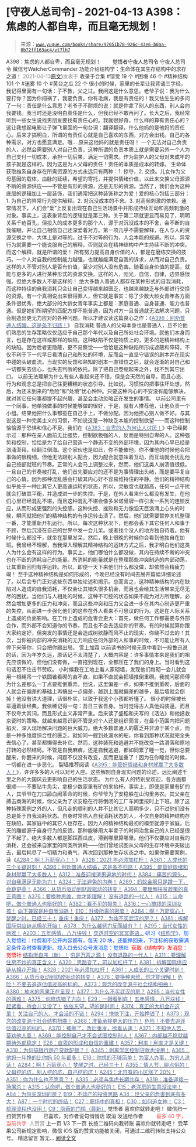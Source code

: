 # [守夜人总司令] - 2021-04-13 A398：焦虑的人都自卑，而且毫无规划！

> 来源：[`www.yuque.com/books/share/97051b78-926c-43e6-b0aa-0b72ff163ac4/vt7lh7`](https://www.yuque.com/books/share/97051b78-926c-43e6-b0aa-0b72ff163ac4/vt7lh7)

<ne-p id="520f42f3293818f927861ebbd5b15da4_p_0" data-lake-id="520f42f3293818f927861ebbd5b15da4_p_0"><ne-text id="u1bc9e601" style="color: rgb(51, 51, 51);">A398：焦虑的人都自卑，而且毫无规划！</ne-text></ne-p> <ne-p id="6e7a63b6dbfb44c4493f4709976c5f38" data-lake-id="6e7a63b6dbfb44c4493f4709976c5f38"><ne-text id="u26467eff" ne-fontsize="12" style="color: rgb(255, 255, 255);">原创</ne-text><ne-text id="ub282e661" ne-fontsize="14">觉悟者</ne-text><ne-text id="u26a09147" ne-fontsize="14">守夜人总司令</ne-text></ne-p> <ne-p id="218f3f707dd828cd01a43e9f22c058c4" data-lake-id="218f3f707dd828cd01a43e9f22c058c4"><ne-text id="u5d138c65" ne-fontsize="14" ne-bold="true" style="color: rgb(51, 51, 51);">守夜人总司令</ne-text></ne-p> <ne-p id="fce182058d9fce3759e4c8990c2d1c4a" data-lake-id="fce182058d9fce3759e4c8990c2d1c4a"><ne-text id="u9713ba46" ne-fontsize="14" style="color: rgb(51, 51, 51);">微信号</ne-text><ne-text id="uac3ac36f" ne-fontsize="14" style="color: rgb(51, 51, 51);">WatcherCommander</ne-text></ne-p> <ne-p id="00834ed0b2d05f2da93e5f813a2f072f" data-lake-id="00834ed0b2d05f2da93e5f813a2f072f"><ne-text id="uf6de17a9" ne-fontsize="14" style="color: rgb(51, 51, 51);">功能介绍</ne-text><ne-text id="u8ca9d6e6" ne-fontsize="14" style="color: rgb(51, 51, 51);">结构学：生命体在其生存结构中的求存之道！</ne-text></ne-p> <ne-p id="8affbdf3072c60bf62853d55e1e42b2c" data-lake-id="8affbdf3072c60bf62853d55e1e42b2c"><ne-text id="ue699105c" style="color: rgb(140, 140, 140);">2021-04-13</ne-text>[<ne-text id="uede641da" ne-fontsize="14">原文</ne-text>](https://mp.weixin.qq.com/s?__biz=MzAxNDk1NjI2Mw==&mid=2247486609&idx=1&sn=f07fd078e8f73331e78c7057688ec385&chksm=9b8a2f19acfda60f89f6dcd80c39352035e24308e72323bcdf7fbae475ead8423fa62a5b5cfe#rd))<ne-text id="u30f40dc1" ne-fontsize="14" style="color: rgb(140, 140, 140);">发表于</ne-text></ne-p> <ne-p id="05b0144dc605f61358e2cae6960d228e" data-lake-id="05b0144dc605f61358e2cae6960d228e"><ne-text id="u5a44929f" style="color: rgb(51, 51, 51);">收录于合集</ne-text></ne-p> <ne-p id="d5843ea6d8a31fa1fcce45efa40ce5c6" data-lake-id="d5843ea6d8a31fa1fcce45efa40ce5c6"><ne-text id="ue7fbcc6b" style="color: rgb(51, 51, 51);">#错觉 19 个</ne-text></ne-p> <ne-p id="89c39560400f3f21e82fee25ff8ee5c5" data-lake-id="89c39560400f3f21e82fee25ff8ee5c5"><ne-text id="u4cebdaf1" style="color: rgb(51, 51, 51);">#困境 46 个</ne-text></ne-p> <ne-p id="392d0b91b58f824c189b0887d44ce275" data-lake-id="392d0b91b58f824c189b0887d44ce275"><ne-text id="u019a4d19" style="color: rgb(51, 51, 51);">#精神结构 101 个</ne-text></ne-p> <ne-p id="6919126ec7c2a8edfdd27947b57ef84a" data-lake-id="6919126ec7c2a8edfdd27947b57ef84a"><ne-text id="u30e57cd6" style="color: rgb(51, 51, 51);">#迷雾 10 个</ne-text></ne-p> <ne-p id="62f92ec023f11da2e01dc3aa94b9612d" data-lake-id="62f92ec023f11da2e01dc3aa94b9612d"><ne-text id="u69060f15" style="color: rgb(51, 51, 51);">#黄台之瓜 22 个</ne-text></ne-p> <ne-p id="8bf2b0f9503f43a17f3b5ce792bffb8c" data-lake-id="8bf2b0f9503f43a17f3b5ce792bffb8c"><ne-text id="u3ce06106" style="color: rgb(51, 51, 51);">很小的时候，家里的长辈让我背诵三字经，我记得里面有一句话：子不教，父之过。我问这是什么意思。老爷子说：我为什么要打你？因为你闯祸了，我要负责。你有毛病，我是有责任的！我又怯生生的多问了一句：责任是什么意思？老爷子不耐烦的说：就是你拿了别人的东西，别人会向我要钱。我当时还是没明白责任是什么，但我已经不敢再问了。长大之后，我经常听到一些女生说找男朋友要找有责任心的。我就很好奇，什么样的算有责任心的？这让我想起电影让子弹飞里面的一句台词：翻译翻译，什么他妈的是他妈的责任心。后来才搞明白，所谓的有责任心就是自己喜欢的东西，对方会出钱。自己的各种需求，对方也愿意满足。哦… 原来这他妈的就是责任呀！</ne-text></ne-p> <ne-p id="37236dce0106c2d5310794c3470ad423" data-lake-id="37236dce0106c2d5310794c3470ad423"><ne-text id="ua4c5a4d6" style="color: rgb(51, 51, 51);">一个无法对自己负责的人，必然会需要别人对自己负责。这种所谓的负责本质上就是需要另外一个人为自己支付一切成本，承担一切后果，满足一切需求。作为监护人的父母对未成年的孩子就是这样的。因为这是为人父母的责任！</ne-text><ne-text id="u1bf0ebc8" ne-bold="true" style="color: rgb(51, 51, 51);">责任的本质是成本的转嫁。</ne-text></ne-p> <ne-p id="a80d7113320fcbc1f262fd82061dd91e" data-lake-id="a80d7113320fcbc1f262fd82061dd91e"><ne-text id="ud6935569" style="color: rgb(51, 51, 51);">生命体获取维系自身存在所需资源的方式永远只有两种：1\. 掠夺，2\. 交换。儿女作为父母基因的载体，血脉的延续，希望的寄托，并提供情绪价值，以此来交换父母源源不断的资源供应——不管是有形的资源，还是无形的资源。当然了，我们会为这种底层的逻辑加上一层装饰，我们通常把这种装饰称之为爱！爱的核心包括三部分：1\. 为自己的异常行为提供解释。2\. 对沉没成本的不舍。3\. 对高频刺激的依赖。通常情况下，人们会“爱”上反复出现在自己生活场景中并形成持续互动和高频刺激的对象。事实上，这表象背后的逻辑就是第三种。关于第二项就更显而易见了，明明关系千疮百孔，但投入的成本更多的那个人，源于对沉没成本的不舍，会不断的自我催眠，并让自己相信自己还深爱着对方。第一项几乎不需要解释，在人与人的资源交换之中，大体上是对等的。过于不对等的行为，人会本能的规避。所以，异常行为就需要一个能说服自己的解释，否则就会在精神结构中产生持续不断的冲突。而这个解释，就是所谓的爱！</ne-text></ne-p> <ne-p id="77e35f942ddd28738c26393de8accded" data-lake-id="77e35f942ddd28738c26393de8accded"><ne-text id="ue85959df" style="color: rgb(51, 51, 51);">所有努力提高自身价值的人，都是在磨练交换的技巧。一个人对自我的控制能力越强，也就越能满足自我的诉求，从而对自己负责。这样的人不管对别人是否有价值，至少对别人没有危害。随着自身价值的提高，就能与更多的人进行某种形式的资源交换。这样的人，阳光，自信，自律，边界感很强。但绝大多数人不是这样的！</ne-text></ne-p> <ne-p id="8f5807371e98ed0192ea4abf847f1cc4" data-lake-id="8f5807371e98ed0192ea4abf847f1cc4"><ne-text id="u323e27cf" style="color: rgb(51, 51, 51);">绝大多数人普通人都存在某种形式的自我消耗，而这种持续的自我消耗只会让自己变得越来越匮乏，也越来越缺乏与外部进行交换的资源。有一个真相说出来很得罪人，但它就是事实：除了少数大龄女青年各方面条件很优秀，绝大部分的大龄女青年事实上都是：家庭普通、自身普通、能力也普通。但是她们所期望的匹配方却不能普通，因为对方一旦普通就无法解决问题，只会制造出更无力应对的各种问题。所以才建议读这篇良心之作：《</ne-text>[<ne-text id="u65fdc0c8" style="color: rgb(87, 107, 149);">A396：别劝普通人结婚，这是条不归路！</ne-text>](http://mp.weixin.qq.com/s?__biz=MzIzMDYwOTM0Mg==&mid=2247485522&idx=1&sn=1ca0fbcf611840709338762d9b0740ad&chksm=e8b19083dfc61995e3d3342df95fafc121489a87589d719130dd832142d3680bd4ee07ad2d44&scene=21#wechat_redirect)<ne-text id="ucf45c8a6" style="color: rgb(51, 51, 51);">》</ne-text></ne-p> <ne-p id="ce2885ddd74036cecf5b6e952e1e0b7c" data-lake-id="ce2885ddd74036cecf5b6e952e1e0b7c"><ne-text id="u6affd935" ne-bold="true" style="color: rgb(51, 51, 51);">自我消耗</ne-text></ne-p> <ne-p id="85c987b5ff967e8792a16901f004fb8d" data-lake-id="85c987b5ff967e8792a16901f004fb8d"><ne-text id="ue66b4446" style="color: rgb(51, 51, 51);">普通人的父母本身也是普通人，且不论他们熟悉的生存策略仅仅适应于自己那个年代以及自己所处社会环境。就他们本身而言，也是存在这样或那样的缺陷，这种缺陷不仅是物质上的，更多的是精神结构上的缺陷。因为后者更隐蔽，更不易察觉——恰恰是这种缺陷所形成遮蔽和障碍，不仅不利于下一代早日看清自己和所处的环境，反而会一直坚守错误的剧本并在现实中碰的头破血流。当现实的反馈和熟知的剧本一直错位之后，就会逐渐的对自己和一切都失去信心，也失去判断的依托。除了把自己卷缩起来之外，找不到其它出口。</ne-text></ne-p> <ne-p id="bdc621c978b43deba355f03d5b120598" data-lake-id="bdc621c978b43deba355f03d5b120598"><ne-text id="u730f1b1d" style="color: rgb(51, 51, 51);">以前无法理解为什么有些人看起来还不错，但是会天然的自卑，而且心态、行为和观念总是把自己往更糟糕的状态引导。比如说，习惯性的把事往坏处想，然后，为还未到来的“危险”和“处境”忧心忡忡。只要这种内心的不安没有能够解决，就对其它任何事都提不起兴趣，甚至会主动忽略正在发生的事情。</ne-text></ne-p> <ne-p id="aebb18ab13a5f994ca348691094430af" data-lake-id="aebb18ab13a5f994ca348691094430af"><ne-text id="udd2fc1c2" style="color: rgb(51, 51, 51);">以前公司里有一个同事，他单独做事的时候能够做的很好，于是，就有人推荐他，让他负责一个小组。结果他把什么事都揽在自己手上，不做分配。因为他担心别人做不好。与其说这是一种完美主义的习惯，不如说这是一种缺乏本能的控制欲望——而这种控制恰恰源于恐惧和信心不足。我们在《</ne-text>[<ne-text id="uc100153e" style="color: rgb(87, 107, 149);">A383：自卑的人为何让人讨厌！</ne-text>](http://mp.weixin.qq.com/s?__biz=MzIzMDYwOTM0Mg==&mid=2247485464&idx=1&sn=3ebe8a620ca2e53b61b160cda3214735&chksm=e8b190c9dfc619dfcbc895f13edc437575da2071b570e6be8e772b548167103ec5885375d812&scene=21#wechat_redirect)<ne-text id="ua75988d0" style="color: rgb(51, 51, 51);">》中已经揭示过：那种在亲人面前无比强势，控制欲极强的人，反而是特别自卑的人。这种强势和控制，恰恰是为了给自己营造一个静态不变的外部环境，因为其内心早已经是汹涌澎拜，经翻江倒海。这个家伙也是如此，你不能催他，你不催他的时候他会把事做的很精细，但他无法跟别人配合，因为配合就意味着互动，而互动就会扰乱他自己按部就班的节奏。正常的人会马上调整过来，然而，他们这类人崩溃值很低。一旦自己的节奏被打乱，他们首先要应对的还不是为事情理出头绪，而是要平复自己的心情。因为那种混乱感会打破其内心好不容易维持住的平静。他们的精神结构似乎处于一种比其它人更高速运转的状态，所以，灵敏度也就越高，任何一点干扰就会打破其平衡，并造成进一步的失控。于是，在外人看来什么都没有发生，在他们心里已经混乱不堪，而且这种混乱不堪会像多米诺骨牌一样引发一系列的连锁反应，从而形成更强烈的失控感。这种失控、挫败和无力像滔天巨浪涌上心头的时候，瞬间就把他们的精神结构的有序运转击溃了。然后，他们就需要暂停关机整理一番，才能重新开机运行。所以，每次这种状况下，他都会丢下其它任何人和事于不顾，然后沉浸在自己的世界中发一会儿呆。或者找个没人的地方独自待着。他有时候什么都没干，就坐在那里发呆，然后，晚上很晚的时候你会看到他独自在加班。我曾经不理解，当我深入理解其精神结构的运转方式之后，我才明白他们这类人为什么会有这样的行为。事实上，他们哪怕什么都没做，其内在持续不断的冲突也在不断的消耗自己的能量。所消耗的能量就是在整理那些冲突制造的内部动荡，让其重新回归有序运转。所以，即便一天下来他们什么都没做，却依然会精疲力竭！</ne-text></ne-p> <ne-p id="086d22a6daf198b229c6c3e01162d2e3" data-lake-id="086d22a6daf198b229c6c3e01162d2e3"><ne-text id="u36e6b47f" style="color: rgb(51, 51, 51);">至于这种精神结构是如何形成的，今晚已经没有时间去展开篇幅详细论述了。以后会专门正对这些东西单独论述和揭示。总而言之，这种精神结构的内在缺陷对人造成的自我消耗，不仅会让其错失很多机会，而且也会给其生活带来无尽无尽的困扰。当他们与人相处的时候，这种不可控的状态如果不能为对方所理解，必然会增加更多的压力和冲突，而且这些冲突和压力又会进一步在其内心制造更严重的失控，从而进一步强化他们的这些在外人看来不可思议的行为。这是在人际关系上造成的负面影响。在工作上造成的危害会更大：首先，做任何工作都需要与外部合作，而外部不会知道你的节奏，而且也不会去适应你的节奏。有的时候就算你跟大家约定好，但突发的事情还是会造成树欲静而风不止的现实，你绕不过去的！其次，当你被内部的冲突消耗的无力响应任何外部的人和事的时候，不可能让所有人停下来等你，只会把你踢出局。</ne-text></ne-p> <ne-p id="e508ddd7223efe507c2198ee906d9fd3" data-lake-id="e508ddd7223efe507c2198ee906d9fd3"><ne-text id="ub3b37795" ne-bold="true" style="color: rgb(51, 51, 51);">雪上加霜</ne-text></ne-p> <ne-p id="793a96140bb9e67b6e6f003052a0db23" data-lake-id="793a96140bb9e67b6e6f003052a0db23"><ne-text id="u39022e58" style="color: rgb(51, 51, 51);">以前读书的时候无意中看到一段鲁迅说的话，因为年岁久远，原话记不太清楚了，大概内容是：许多事情本来是我们的祖先应该做的，但他们没有做，一直拖到现在，全都压在了我们的身上。当时看到这句话忍不住击节赞叹。</ne-text></ne-p> <ne-p id="e47b3a97949d74001f77dc80fcd30e00" data-lake-id="e47b3a97949d74001f77dc80fcd30e00"><ne-text id="u13b7fef7" style="color: rgb(51, 51, 51);">小时候我在工地上看人家砌墙，发现他们每砌一会儿就会用一根绳吊一个铁圆锥看砌的直不直，如果不直就会把墙推倒重砌。我就问那师傅为什么差那么一丁点要推倒重弄。他说，这里偏差一点，如果不推倒重砌，后面的人就会在偏差的基础上再搞出一点偏差，越到上面就偏差的越多，最后墙就会倒掉！他没有讲大道理，话很朴实，以致于我这个小孩都听懂了。</ne-text></ne-p> <ne-p id="8a2d2c1481d1ace31383b441b73ed0b7" data-lake-id="8a2d2c1481d1ace31383b441b73ed0b7"><ne-text id="udc8057e4" style="color: rgb(51, 51, 51);">很小的时候被长辈逼着读经典，我依稀记得一句：吾日三省吾身。当时觉得古人真他妈装逼，而且不仅夸大其词，而且形式主义非常严重。后来读了盛稻和夫写的《活法》和他拯救京瓷时的策略。就越来越意识到不管是对个人还是组织而言，在最小范围内把问题掐灭，深入现场解决问题的巨大威力。绝大多数普通人的匮乏并非源于某个点，而是一种多维度综合性的匮乏。就如同一艘到处漏水的船，你看到那种状况就完全失去信心了，甚至都懒得去补它。然而，这种装死和逃避并不能改变一路滑落和原地打转的必然结局。不管是自我麻痹，还是自我逃避，都如同累了睡一觉，但你总要醒来，你醒来的时候，问题不仅没有改变，反而更加重了！因为在你睡觉的时候，一切都在进一步恶化。</ne-text></ne-p> <ne-p id="c457341ab46f4ab807a6a26f4a28fb6a" data-lake-id="c457341ab46f4ab807a6a26f4a28fb6a"><ne-text id="uf7e302a0" style="color: rgb(51, 51, 51);">裂墙推荐阅读《</ne-text>[<ne-text id="u018e1143" style="color: rgb(87, 107, 149);">A395：能管好情绪和身材就赢了大多数人！</ne-text>](http://mp.weixin.qq.com/s?__biz=MzIzMDYwOTM0Mg==&mid=2247485513&idx=1&sn=1d5d250c1e4db7d1b6d3072e559b4426&chksm=e8b19098dfc6198e415af60c0ba7dfa61e698a502a658c26205b2289bbd2e33502a77154c9a8&scene=21#wechat_redirect)<ne-text id="u7ec2ca6a" style="color: rgb(51, 51, 51);">》，许许多多的人可以对号入座。这些解剖自身现实问题的论述，远比阐述千里之外的大国风云更影响自己的生活状态。</ne-text></ne-p> <ne-p id="fa99db61ca65f11c6d3822377cbfc5c8" data-lake-id="fa99db61ca65f11c6d3822377cbfc5c8"><ne-text id="uee0e5275" style="color: rgb(51, 51, 51);">为什么有人的特别受欢迎，各方面都很顺——不要钻牛角尖，拿极少数家里有矿的来抬杆。事实上，即便是家里有矿的人，其爷爷在刀口舔血闹革命的时候，你爷爷为了安稳躲在山沟里务农。其父亲在搏击商海的时候，你父亲为了求安稳在行将倒闭的工厂车间里按时上下班。除了这种特殊案例之外的人，但凡走的顺利的人并不比其它人高明多少，只不过他们没有总是处于自我消耗状态。自身时常陷入自我消耗状态的人，不仅自身的精神结构存在缺陷，其家庭中的其它人也存在。因为人的精神结构最初的模型就源于家庭，后天的雕塑源于自身行为的反馈。那种能够用大半辈子的时间治愈自己的人已经是很了不起了。绝大多数人都是脚踩西瓜皮，滑到哪里算哪里。他们不仅要应对自我的消耗，还会被来自家里的同类所消耗——</ne-text><ne-text id="uac13ad13" ne-bold="true" style="color: rgb(51, 51, 51);">他们曾经试图从父母的生存环境中突破出去，最后耗尽了一切精力和勇气，再次回到那种生存状态之中。</ne-text><ne-text id="u9a92c423" style="color: rgb(51, 51, 51);">如果你需要案例，读《</ne-text>[<ne-text id="ucc7d92b1" style="color: rgb(87, 107, 149);">A284：啊！万箭穿心！！</ne-text>](http://mp.weixin.qq.com/s?__biz=MzAxNDk1NjI2Mw==&mid=2247486135&idx=1&sn=e950149b9b9147e9199cfc6093605950&chksm=9b8a293facfda029419b911d4b4fa91c73bbaf695b206df2cf15124d843f4bf4b80673baa394&scene=21#wechat_redirect)<ne-text id="uadeaf115" style="color: rgb(51, 51, 51);">》</ne-text></ne-p> <ne-p id="e019494a55173be0ec13ccda75ce91db" data-lake-id="e019494a55173be0ec13ccda75ce91db">[<ne-text id="u3aae86da" ne-bold="true" style="color: rgb(87, 107, 149);">A328：2021 年必须加杠杆！</ne-text>](http://mp.weixin.qq.com/s?__biz=MzIzMDYwOTM0Mg==&mid=2247485087&idx=1&sn=24d72f6a71bddb8954a03be5db246538&chksm=e8b19e4edfc617587a8ae645885a89ab8c3c6f67730a026d9c7c9a94ab3051ca480302147fc0&scene=21#wechat_redirect)</ne-p> <ne-p id="c681b50a026b8eb956e05efb6b0c2835" data-lake-id="c681b50a026b8eb956e05efb6b0c2835">[<ne-text id="u02b6af9d" ne-bold="true" style="color: rgb(87, 107, 149);">A361：人成长的三个关键时刻！</ne-text>](http://mp.weixin.qq.com/s?__biz=MzAxNDk1NjI2Mw==&mid=2247486472&idx=1&sn=8b46d73659ff81e3d7bd544e1718a94f&chksm=9b8a2f80acfda69601b059cb0180f8841eda098200c32c84ad6430bb8fbe33a9021fa7890344&scene=21#wechat_redirect)</ne-p> <ne-p id="e804609d09281ccd8535a2787397a3ed" data-lake-id="e804609d09281ccd8535a2787397a3ed">[<ne-text id="uc4a64d12" ne-bold="true" style="color: rgb(87, 107, 149);">A396：别劝普通人结婚，这是条不归路！</ne-text>](http://mp.weixin.qq.com/s?__biz=MzIzMDYwOTM0Mg==&mid=2247485522&idx=1&sn=1ca0fbcf611840709338762d9b0740ad&chksm=e8b19083dfc61995e3d3342df95fafc121489a87589d719130dd832142d3680bd4ee07ad2d44&scene=21#wechat_redirect)</ne-p> <ne-p id="25eba849ab802c7867d60046cc03fad4" data-lake-id="25eba849ab802c7867d60046cc03fad4">[<ne-text id="u98c03547" ne-bold="true" style="color: rgb(87, 107, 149);">A395：能管好情绪和身材就赢了大多数人！</ne-text>](http://mp.weixin.qq.com/s?__biz=MzIzMDYwOTM0Mg==&mid=2247485513&idx=1&sn=1d5d250c1e4db7d1b6d3072e559b4426&chksm=e8b19098dfc6198e415af60c0ba7dfa61e698a502a658c26205b2289bbd2e33502a77154c9a8&scene=21#wechat_redirect)</ne-p> <ne-p id="0423c4b8c1f708a0a5e7e11c092ccda1" data-lake-id="0423c4b8c1f708a0a5e7e11c092ccda1">[<ne-text id="ua7ca3050" ne-bold="true" style="color: rgb(87, 107, 149);">A312：准备迎接渣男遍地的时代！</ne-text>](http://mp.weixin.qq.com/s?__biz=MzAxNDk1NjI2Mw==&mid=2247486258&idx=1&sn=b0520193c2edddabe9eea73a102f0455&chksm=9b8a28baacfda1ac0e54d4268851a8be02c935fd7006b3d527d27be12be8db176322294894dc&scene=21#wechat_redirect)</ne-p> <ne-p id="7e1f93a389c7cfc41a8e7ac741737f47" data-lake-id="7e1f93a389c7cfc41a8e7ac741737f47">[<ne-text id="u07d765dc" style="color: rgb(87, 107, 149);">A384：痛苦的源头，对自我满足无能为力！</ne-text>](http://mp.weixin.qq.com/s?__biz=MzIzMDYwOTM0Mg==&mid=2247485456&idx=1&sn=68f53a8afad59347555fb2a7f0383953&chksm=e8b190c1dfc619d73e1eea34e84940f31dd3d1e9b21c248da1ee705337e5225f583a20145cf2&scene=21#wechat_redirect)</ne-p> <ne-p id="045f670b0e09295f186f3bf16b5f201d" data-lake-id="045f670b0e09295f186f3bf16b5f201d">[<ne-text id="uf613abb9" style="color: rgb(87, 107, 149);">A324：无法避免的内卷！</ne-text>](http://mp.weixin.qq.com/s?__biz=MzAxNDk1NjI2Mw==&mid=2247486351&idx=1&sn=416223e7bbe181ac9d64767f073152d1&chksm=9b8a2807acfda11139d7bb034b96551e34563b5f21310b05ac2aa8808c12fb592aedd4ee3bf5&scene=21#wechat_redirect)</ne-p> <ne-p id="585804632800c1067d0b45e3499f6ec8" data-lake-id="585804632800c1067d0b45e3499f6ec8">[<ne-text id="udc13c968" style="color: rgb(87, 107, 149);">A289：蚂蚁金服只是蹲一下，会跳更高！</ne-text>](http://mp.weixin.qq.com/s?__biz=MzIzMDYwOTM0Mg==&mid=2247484822&idx=1&sn=ea2d818adee1bf400b0af9ed69bcd297&chksm=e8b19d47dfc61451b7291d6369b3391b9b8b06e08f9f5eed482a15c58075880a0029c50aed9a&scene=21#wechat_redirect)</ne-p> <ne-p id="f2ccc040ad874605d5256db6f8e7156a" data-lake-id="f2ccc040ad874605d5256db6f8e7156a">[<ne-text id="u1b073a7d" style="color: rgb(87, 107, 149);">A366：从货币驱动到财政驱动的转变！</ne-text>](http://mp.weixin.qq.com/s?__biz=MzIzMDYwOTM0Mg==&mid=2247485347&idx=1&sn=a916df57ddc7230366719fbecc6c1704&chksm=e8b19f72dfc61664fd99844bfe3ffffb5d6f088807c84d99f11ddbc7410b2eed67bc4c615d53&scene=21#wechat_redirect)</ne-p> <ne-p id="0d0dd3bed001e6e80423cf37c64fef37" data-lake-id="0d0dd3bed001e6e80423cf37c64fef37">[<ne-text id="ucc03697a" ne-bold="true" style="color: rgb(87, 107, 149);">A394：要理解扶贫政策的真正意图！</ne-text>](http://mp.weixin.qq.com/s?__biz=MzIzMDYwOTM0Mg==&mid=2247485502&idx=1&sn=fffb9911cefa626e6fbcb9c416c1eb98&chksm=e8b190efdfc619f9b0e42f3c3d5d79c17df1619bad2b1bddd6a482242b583ee46d8a79a245e6&scene=21#wechat_redirect)</ne-p> <ne-p id="7f8244b036b06882605b2d1c63a015b5" data-lake-id="7f8244b036b06882605b2d1c63a015b5">[<ne-text id="uc183cf71" style="color: rgb(87, 107, 149);">A376：要换种思维，你才能理解！</ne-text>](http://mp.weixin.qq.com/s?__biz=MzAxNDk1NjI2Mw==&mid=2247486529&idx=1&sn=3a50ada30a5ae0448d686c6a0c809919&chksm=9b8a2fc9acfda6df5e9243deb6e9df9a7cc0912eabd0a9c00322d42ed4c25c2daedc8de6b6ca&scene=21#wechat_redirect)</ne-p> <ne-p id="7d8d958a42dbaf0eb4b3c4f677ac4eb4" data-lake-id="7d8d958a42dbaf0eb4b3c4f677ac4eb4">[<ne-text id="u0f17f4f9" style="color: rgb(87, 107, 149);">没有退路的一代人！</ne-text>](http://mp.weixin.qq.com/s?__biz=MzAxNDk1NjI2Mw==&mid=2247486533&idx=1&sn=a0d5cce0656aad467148e0642eb85a00&chksm=9b8a2fcdacfda6db79857186e953a089baf1fb678b2b071cf101c5a26e7fb9768474c94243ca&scene=21#wechat_redirect)</ne-p> <ne-p id="d44765368b4dbd1b1a274422acd37133" data-lake-id="d44765368b4dbd1b1a274422acd37133">[<ne-text id="ue612f6a3" ne-bold="true" style="color: rgb(87, 107, 149);">A315：认命吧，做个普通人也挺好的！</ne-text>](http://mp.weixin.qq.com/s?__biz=MzIzMDYwOTM0Mg==&mid=2247485008&idx=1&sn=bcaf70c42d4676c8f69de9f9ead1e495&chksm=e8b19e81dfc617973ba40200519407186760e32843fc6f379020da6160b0ba89870dadcae5fa&scene=21#wechat_redirect)</ne-p> <ne-p id="a9a07f0336dd860303ac6e7309a4ccfb" data-lake-id="a9a07f0336dd860303ac6e7309a4ccfb">[<ne-text id="u734459b6" style="color: rgb(87, 107, 149);">A382：看不见的损失！</ne-text>](http://mp.weixin.qq.com/s?__biz=MzAxNDk1NjI2Mw==&mid=2247486560&idx=1&sn=32a2548c8ef5a4bc2936615e17cc3f83&chksm=9b8a2fe8acfda6feca92a490f8411e2eb0f4c21a7b0a9bf5923049d1c1b0a8eda718c4939bb8&scene=21#wechat_redirect)</ne-p> <ne-p id="0ceb6b89ecf1ff62ad3374e476796fb4" data-lake-id="0ceb6b89ecf1ff62ad3374e476796fb4">[<ne-text id="uafefe195" style="color: rgb(87, 107, 149);">A316：一心搞钱的深圳女孩！</ne-text>](http://mp.weixin.qq.com/s?__biz=MzAxNDk1NjI2Mw==&mid=2247486289&idx=1&sn=9504efb0a54b228c61c928794417eaef&chksm=9b8a28d9acfda1cf65ca57c386f1c0a90c457c01d6d1f2ba222e38c2059ca3eb07c94252721f&scene=21#wechat_redirect)</ne-p> <ne-p id="fafb7bd8159f030704922f7595201ba5" data-lake-id="fafb7bd8159f030704922f7595201ba5">[<ne-text id="u24629677" style="color: rgb(87, 107, 149);">向下兼容是种自我消耗！</ne-text>](http://mp.weixin.qq.com/s?__biz=MzAxNDk1NjI2Mw==&mid=2247486535&idx=1&sn=e87304f3a33f1cd0425186362901eb04&chksm=9b8a2fcfacfda6d92af7f3b026ef129368c01361e40f2db3be32500a1e68fb99f1f35ec22a6b&scene=21#wechat_redirect)</ne-p> <ne-p id="ba519d41f513b97fdaf0af816c6b66e7" data-lake-id="ba519d41f513b97fdaf0af816c6b66e7">[<ne-text id="ud2af8f77" ne-bold="true" style="color: rgb(87, 107, 149);">E10：升级所需的密度！</ne-text>](http://mp.weixin.qq.com/s?__biz=MzAxNDk1NjI2Mw==&mid=2247485337&idx=1&sn=e93780b3d10de5b467e71f326eb12838&chksm=9b8a2411acfdad07d858079223ba3eda77fe88caa8d769030eb67c15f5511fab584f8d1244ca&scene=21#wechat_redirect)</ne-p> <ne-p id="f6c408ce1f6e331654788d44509f8593" data-lake-id="f6c408ce1f6e331654788d44509f8593">[<ne-text id="u54d95045" ne-bold="true" style="color: rgb(87, 107, 149);">A284：啊！万箭穿心！</ne-text>](http://mp.weixin.qq.com/s?__biz=MzAxNDk1NjI2Mw==&mid=2247486135&idx=1&sn=e950149b9b9147e9199cfc6093605950&chksm=9b8a293facfda029419b911d4b4fa91c73bbaf695b206df2cf15124d843f4bf4b80673baa394&scene=21#wechat_redirect)</ne-p> <ne-p id="ba87d566232b6dac4f7bb1fad2f2a4e2" data-lake-id="ba87d566232b6dac4f7bb1fad2f2a4e2">[<ne-text id="u8a9b9fd4" ne-bold="true" style="color: rgb(87, 107, 149);">梦醒之时，已经三十！</ne-text>](http://mp.weixin.qq.com/s?__biz=MzIzMDYwOTM0Mg==&mid=2247484378&idx=1&sn=e3a058584a13d7a5267315113964280d&chksm=e8b19b0bdfc6121df4af4b77d2d826fd0f4132ccfdee48132ce8cf86eb1ba45b898be83d1dc7&scene=21#wechat_redirect)</ne-p> <ne-p id="be42a69d49e699d65c35c05518a477fc" data-lake-id="be42a69d49e699d65c35c05518a477fc">[<ne-text id="uc7ce7118" style="color: rgb(87, 107, 149);">重庆！重庆！</ne-text>](http://mp.weixin.qq.com/s?__biz=MzAxNDk1NjI2Mw==&mid=2247485354&idx=1&sn=331128611c478feede60317e963239a5&chksm=9b8a2422acfdad3448a9bcc0f9745f4367028e8a9b0a307f7c01c2690c398560a4be5e43492c&scene=21#wechat_redirect)</ne-p> <ne-p id="519ade7a2636f5f8be878a25eba43c11" data-lake-id="519ade7a2636f5f8be878a25eba43c11">[<ne-text id="uf6bfde89" ne-bold="true" style="color: rgb(87, 107, 149);">A377：为啥不买武汉的房？！</ne-text>](http://mp.weixin.qq.com/s?__biz=MzAxNDk1NjI2Mw==&mid=2247486527&idx=1&sn=28948ae13ca2f125574b30f246b39b10&chksm=9b8a2fb7acfda6a1883e8f58efff8bc2a3f9f36a6bba3955a5f7429508c58f4c72aa397ad9a1&scene=21#wechat_redirect)</ne-p> <ne-p id="829ee380c0caa100049fe7364085808e" data-lake-id="829ee380c0caa100049fe7364085808e">[<ne-text id="u0be965e7" ne-bold="true" style="color: rgb(87, 107, 149);">A381：拆解国际供应链从棉花开始！</ne-text>](http://mp.weixin.qq.com/s?__biz=MzIzMDYwOTM0Mg==&mid=2247485444&idx=1&sn=f3b60a702d60519ed128bf4c2f674e57&chksm=e8b190d5dfc619c3668a7dc59f49fd351f54d38999f2b220342efce24cc70f8ac68dbd029bf7&scene=21#wechat_redirect)</ne-p> <ne-p id="4fb0a468095237608b8a068f57927524" data-lake-id="4fb0a468095237608b8a068f57927524">[<ne-text id="ud80677f0" style="color: rgb(87, 107, 149);">A378：为什么越努力反而越穷？！</ne-text>](http://mp.weixin.qq.com/s?__biz=MzAxNDk1NjI2Mw==&mid=2247486540&idx=1&sn=f82efdcef4296495fc8273b7ae62dc00&chksm=9b8a2fc4acfda6d2f4168b8567609a3cd2f6ff99c63dc3db08098e35df57148cf721bfe64cef&scene=21#wechat_redirect)</ne-p> <ne-p id="d0149f114a1d8b529835609e529539cd" data-lake-id="d0149f114a1d8b529835609e529539cd">[<ne-text id="u48bce755" ne-bold="true" style="color: rgb(87, 107, 149);">A295：当代女性的两难！</ne-text>](http://mp.weixin.qq.com/s?__biz=MzIzMDYwOTM0Mg==&mid=2247484854&idx=1&sn=6851afe306f7b89d23728018ea32b7f2&chksm=e8b19d67dfc61471955b15021ac11c5fff9f1607977e9df1bd2bbfabc2deb3dea5c98e369c55&scene=21#wechat_redirect)</ne-p> <ne-p id="f08e020b3091c2ec7bac542547eaaa76" data-lake-id="f08e020b3091c2ec7bac542547eaaa76">[<ne-text id="u97878193" style="color: rgb(87, 107, 149);">A203：五年感情，八万块钱！</ne-text>](http://mp.weixin.qq.com/s?__biz=MzAxNDk1NjI2Mw==&mid=2247485410&idx=1&sn=4edf677777e1136200b35d16948b7160&chksm=9b8a246aacfdad7c0003cff660d92517dfdc8f2f5860eca578880054c2be321043ab898f9f9b&scene=21#wechat_redirect)</ne-p> <ne-p id="1030aaf75389f9df57a26f5c3ccf1738" data-lake-id="1030aaf75389f9df57a26f5c3ccf1738">[<ne-text id="u8f30858f" ne-bold="true" style="color: rgb(87, 107, 149);">穿透时空的冥冥寄语…</ne-text>](http://mp.weixin.qq.com/s?__biz=MzAxNDk1NjI2Mw==&mid=2247486502&idx=1&sn=a52a69e4b201b6692fab0720ae6f95bf&chksm=9b8a2faeacfda6b8f6386fffb3bb4396c2ad5702534b7a870c48c1cc4815737f9b61c70c1d08&scene=21#wechat_redirect)</ne-p> <ne-p id="4e16d3ea1953b536600ab18f5b814f8f" data-lake-id="4e16d3ea1953b536600ab18f5b814f8f"><ne-text id="u16e8f896" ne-bold="true" style="color: rgb(0, 82, 255);">研习《</ne-text>[<ne-text id="uf7dd8a84" ne-bold="true" style="color: rgb(87, 107, 149);">结构学</ne-text>](https://mp.weixin.qq.com/mp/appmsgalbum?action=getalbum&album_id=1318317199878225920&__biz=MzAxNDk1NjI2Mw==#wechat_redirect)<ne-text id="u3fa87f96" ne-bold="true" style="color: rgb(0, 82, 255);">》，加入觉悟社：付费和不公开内容都有，每天 20 块，还能挣回来，下注标的获取需满足条件及时查看更新。</ne-text><ne-text id="ue5a14edc" style="color: rgb(0, 82, 255);">找入口去公众号发消息：觉悟社 </ne-text></ne-p> <ne-p id="61174fd6aa34fabc42c733c2c18ea9a0" data-lake-id="61174fd6aa34fabc42c733c2c18ea9a0" ne-alignment="center"><ne-text id="ud7d490e7" ne-fontsize="13" style="color: rgb(255, 0, 0);">获取《结构学》发消息</ne-text><ne-text id="u4f43de69" ne-fontsize="13" ne-bold="true" style="color: rgb(255, 0, 0);">：觉悟社</ne-text></ne-p>  <ne-p id="8df2be20d6379450a869a44058f747aa" data-lake-id="8df2be20d6379450a869a44058f747aa"><ne-card data-card-name="image" data-card-type="inline" id="phgmn" ne-fontsize="13" data-event-boundary="card" style="color: rgb(53, 53, 53);"><ne-p id="735ff222ae4d99c9f5f30ae5edb83b97" data-lake-id="735ff222ae4d99c9f5f30ae5edb83b97">[<ne-text id="u45ed0320" ne-fontsize="13" ne-bold="true" style="color: rgb(87, 107, 149);">结构学自序（新）！</ne-text>](http://mp.weixin.qq.com/s?__biz=MzIzMDYwOTM0Mg==&mid=2247485283&idx=1&sn=aa2b8554b8e5040f8f959636feaa06a3&chksm=e8b19fb2dfc616a430aa381b8da0815311244e694a69809cd92d0602ac34cfe5f1f419b3745e&scene=21#wechat_redirect)</ne-p> <ne-p id="27a24ed7dec876b8f58a9600c5413c45" data-lake-id="27a24ed7dec876b8f58a9600c5413c45">[<ne-text id="u1293c4d7" style="color: rgb(87, 107, 149);">穷是万恶之源！</ne-text>](http://mp.weixin.qq.com/s?__biz=MzAxNDk1NjI2Mw==&mid=2247483823&idx=1&sn=e54ebe9891b302dc0bf1815c76ccf8b7&chksm=9b8a2227acfdab31a05e273addd9159d4b8263d58d3c58bf214841c8189157519719c3427306&scene=21#wechat_redirect)</ne-p> <ne-p id="77faf04669402219e7526ad33b107a64" data-lake-id="77faf04669402219e7526ad33b107a64">[<ne-text id="uaa46404b" style="color: rgb(87, 107, 149);">没有退路的一代人！</ne-text>](http://mp.weixin.qq.com/s?__biz=MzAxNDk1NjI2Mw==&mid=2247486533&idx=1&sn=a0d5cce0656aad467148e0642eb85a00&chksm=9b8a2fcdacfda6db79857186e953a089baf1fb678b2b071cf101c5a26e7fb9768474c94243ca&scene=21#wechat_redirect)</ne-p> <ne-p id="516871ad0c7a5363575de9330ce3d4de" data-lake-id="516871ad0c7a5363575de9330ce3d4de">[<ne-text id="uf6da27fe" ne-bold="true" style="color: rgb(87, 107, 149);">A311：要理解住房不炒的真正含义！</ne-text>](http://mp.weixin.qq.com/s?__biz=MzIzMDYwOTM0Mg==&mid=2247484959&idx=1&sn=090583ec50bfd9febec1de463c2672f6&chksm=e8b19ecedfc617d8629080f6745c8de013cfe875de26eef6767b2d5c10782650223ed15f807b&scene=21#wechat_redirect)</ne-p> <ne-p id="49cf87b4187152fa9a1149e5efd68206" data-lake-id="49cf87b4187152fa9a1149e5efd68206">[<ne-text id="u2e4b85ac" ne-fontsize="13" ne-bold="true" style="color: rgb(87, 107, 149);">A320：思路变了，可以加杠杆了！</ne-text>](http://mp.weixin.qq.com/s?__biz=MzIzMDYwOTM0Mg==&mid=2247485041&idx=1&sn=add2174fa42806f885a456a072ee4fee&chksm=e8b19ea0dfc617b6734e013f780112fdd88f28ad5312ce423fea1d75da4c3757660dab175208&scene=21#wechat_redirect)</ne-p> <ne-p id="996ac33927b6d92f39a06481b95d9b5f" data-lake-id="996ac33927b6d92f39a06481b95d9b5f">[<ne-text id="u24d2f86a" ne-bold="true" style="color: rgb(87, 107, 149);">A381：拆解国际供应链从棉花开始！</ne-text>](http://mp.weixin.qq.com/s?__biz=MzIzMDYwOTM0Mg==&mid=2247485444&idx=1&sn=f3b60a702d60519ed128bf4c2f674e57&chksm=e8b190d5dfc619c3668a7dc59f49fd351f54d38999f2b220342efce24cc70f8ac68dbd029bf7&scene=21#wechat_redirect)</ne-p> <ne-p id="75bfa53e3659113cd6ebc4665d8d5ab2" data-lake-id="75bfa53e3659113cd6ebc4665d8d5ab2">[<ne-text id="ubca1ccc4" ne-bold="true" style="color: rgb(87, 107, 149);">A328：2021 年必须加杠杆！</ne-text>](http://mp.weixin.qq.com/s?__biz=MzIzMDYwOTM0Mg==&mid=2247485087&idx=1&sn=24d72f6a71bddb8954a03be5db246538&chksm=e8b19e4edfc617587a8ae645885a89ab8c3c6f67730a026d9c7c9a94ab3051ca480302147fc0&scene=21#wechat_redirect)</ne-p> <ne-p id="e468a03c9235da2e089b3268941b6c3d" data-lake-id="e468a03c9235da2e089b3268941b6c3d">[<ne-text id="ue5d6b35f" ne-bold="true" style="color: rgb(87, 107, 149);">A361：人成长的三个关键时刻！</ne-text>](http://mp.weixin.qq.com/s?__biz=MzAxNDk1NjI2Mw==&mid=2247486472&idx=1&sn=8b46d73659ff81e3d7bd544e1718a94f&chksm=9b8a2f80acfda69601b059cb0180f8841eda098200c32c84ad6430bb8fbe33a9021fa7890344&scene=21#wechat_redirect)</ne-p> <ne-p id="5728c6dc7b12a93a9ba2ac356d501788" data-lake-id="5728c6dc7b12a93a9ba2ac356d501788">[<ne-text id="ue9c0195d" ne-bold="true" style="color: rgb(87, 107, 149);">A366：从货币驱动到财政驱动的转变！</ne-text>](http://mp.weixin.qq.com/s?__biz=MzIzMDYwOTM0Mg==&mid=2247485347&idx=1&sn=a916df57ddc7230366719fbecc6c1704&chksm=e8b19f72dfc61664fd99844bfe3ffffb5d6f088807c84d99f11ddbc7410b2eed67bc4c615d53&scene=21#wechat_redirect)</ne-p> <ne-p id="e83a79259c6ad8debb8d576cd5e72ecf" data-lake-id="e83a79259c6ad8debb8d576cd5e72ecf">[<ne-text id="u51212cee" style="color: rgb(87, 107, 149);">A376：要换种思维，你才能理解！</ne-text>](http://mp.weixin.qq.com/s?__biz=MzAxNDk1NjI2Mw==&mid=2247486529&idx=1&sn=3a50ada30a5ae0448d686c6a0c809919&chksm=9b8a2fc9acfda6df5e9243deb6e9df9a7cc0912eabd0a9c00322d42ed4c25c2daedc8de6b6ca&scene=21#wechat_redirect)</ne-p> <ne-p id="a2615af36139994a12ad55c6e1467c78" data-lake-id="a2615af36139994a12ad55c6e1467c78">[<ne-text id="u1a0922fa" ne-bold="true" style="color: rgb(87, 107, 149);">危险！不要去追逐估值过高的标的。</ne-text>](http://mp.weixin.qq.com/s?__biz=MzAxNDk1NjI2Mw==&mid=2247486489&idx=1&sn=d1e603c1c20c27049b46c5ce295f7347&chksm=9b8a2f91acfda6876aae54b78c58d06602814a14ad02e895d60e08fa72de1dca5ca00651ad38&scene=21#wechat_redirect)</ne-p> <ne-p id="7680f329d15add55bc1b6f396a2b3b45" data-lake-id="7680f329d15add55bc1b6f396a2b3b45">[<ne-text id="u81420752" style="color: rgb(87, 107, 149);">A373：观念的改变源于社会结构扭曲！</ne-text>](http://mp.weixin.qq.com/s?__biz=MzIzMDYwOTM0Mg==&mid=2247485395&idx=1&sn=e6ff247ef6acece18f9b57d07a81194f&chksm=e8b19f02dfc616141e3a7ecbd28454a30c0e5d70db428af739059b176e5059167c3ed84e8e0f&scene=21#wechat_redirect)</ne-p> <ne-p id="15cfb6f3407430fd875d8a167703bf31" data-lake-id="15cfb6f3407430fd875d8a167703bf31">[<ne-text id="u0f2e4296" ne-bold="true" style="color: rgb(87, 107, 149);">A380：放水的恶果正在呈现！</ne-text>](http://mp.weixin.qq.com/s?__biz=MzIzMDYwOTM0Mg==&mid=2247485439&idx=1&sn=ac38b6b9a75bc89cfdaf4be29f5827b3&chksm=e8b19f2edfc616384c2a0179fc8079729f91a05e0bc3b2c562b53a4863369efb313802f0c1ae&scene=21#wechat_redirect)</ne-p> <ne-p id="a818af18815607c02bc5b59477ff24ef" data-lake-id="a818af18815607c02bc5b59477ff24ef">[<ne-text id="ubb71fc24" ne-bold="true" style="color: rgb(87, 107, 149);">A377：为什么不买武汉的房？</ne-text>](http://mp.weixin.qq.com/s?__biz=MzIzMDYwOTM0Mg==&mid=2247485413&idx=1&sn=1f3339540496eb9e5ea109d8530f29dc&chksm=e8b19f34dfc6162225a694c1c2443d73b51bf6ca8dc53d4c18a30e6e2191e250967e711db589&scene=21#wechat_redirect)</ne-p> <ne-p id="56a3ea9a9a941b36010cbae21c7e8007" data-lake-id="56a3ea9a9a941b36010cbae21c7e8007">[<ne-text id="ubdb3ee55" ne-bold="true" style="color: rgb(87, 107, 149);">A295：当代女性的两难！</ne-text>](http://mp.weixin.qq.com/s?__biz=MzIzMDYwOTM0Mg==&mid=2247484854&idx=1&sn=6851afe306f7b89d23728018ea32b7f2&chksm=e8b19d67dfc61471955b15021ac11c5fff9f1607977e9df1bd2bbfabc2deb3dea5c98e369c55&scene=21#wechat_redirect)</ne-p> <ne-p id="ce3dbc463e34f29ad9388383ec33bcf5" data-lake-id="ce3dbc463e34f29ad9388383ec33bcf5">[<ne-text id="ua869cc96" ne-bold="true" style="color: rgb(87, 107, 149);">A375：你修炼错了方向！</ne-text>](http://mp.weixin.qq.com/s?__biz=MzIzMDYwOTM0Mg==&mid=2247485407&idx=1&sn=9febe7868b7205ac865541d88423d9b9&chksm=e8b19f0edfc61618c7f22fb7bf48181c5f974463c5d3a8849b0f76b96eeac73b0dd074ea4737&scene=21#wechat_redirect)</ne-p> <ne-p id="66ac2cdf2240504b20c292fde7c56533" data-lake-id="66ac2cdf2240504b20c292fde7c56533">[<ne-text id="u6e067d38" ne-bold="true" style="color: rgb(87, 107, 149);">E29：一眼看到底！</ne-text>](http://mp.weixin.qq.com/s?__biz=MzIzMDYwOTM0Mg==&mid=2247485301&idx=1&sn=dc6dd50c5d742ea51ce9e394de25351a&chksm=e8b19fa4dfc616b26734c3619c6fa664474fa478d2764c3370dde41d19f6035edc05f9f191e8&scene=21#wechat_redirect)</ne-p> <ne-p id="70f83d379d796c507761898422dfe437" data-lake-id="70f83d379d796c507761898422dfe437">[<ne-text id="u928f92e4" style="color: rgb(87, 107, 149);">五年感情，八万块钱！</ne-text>](http://mp.weixin.qq.com/s?__biz=MzIzMDYwOTM0Mg==&mid=2247484317&idx=1&sn=b22f9fb2e3c084e427a5e3e9895be99a&chksm=e8b19b4cdfc6125adf3ea3b0d2b72a121f38e8ba26e43abc48edff900327ce3e7464b944cafb&scene=21#wechat_redirect)</ne-p> <ne-p id="ad99b4a189ac71713ee878d7b348b1a1" data-lake-id="ad99b4a189ac71713ee878d7b348b1a1">[<ne-text id="ubef04fcc" style="color: rgb(87, 107, 149);">赶紧看，待会儿又没了！</ne-text>](http://mp.weixin.qq.com/s?__biz=MzAxNDk1NjI2Mw==&mid=2247486485&idx=1&sn=59010caa3e68d45d1ae578d4ab76a4db&chksm=9b8a2f9dacfda68b06ee592a02eead0f174b54fa7501f4c0f4221f3c6fff0c625e90a7675460&scene=21#wechat_redirect)</ne-p> <ne-p id="2d6bfee138640f5f53114e9ab6bf23d5" data-lake-id="2d6bfee138640f5f53114e9ab6bf23d5">[<ne-text id="uf3f9fbf2" ne-bold="true" style="color: rgb(87, 107, 149);">依依东望，望的是时间！</ne-text>](http://mp.weixin.qq.com/s?__biz=MzIzMDYwOTM0Mg==&mid=2247483860&idx=1&sn=b5b01ae82ff764ce2806251e3f2a809f&chksm=e8b19905dfc61013607735eb7782299c9a4d7a39a8b15a7b46182ef20eda3ffe9f6ed6337e1f&scene=21#wechat_redirect)</ne-p> <ne-p id="10779d85fe28a86bd9d19e285ebe80bd" data-lake-id="10779d85fe28a86bd9d19e285ebe80bd">[<ne-text id="uc687c93d" ne-bold="true" style="color: rgb(87, 107, 149);">A374：真正的大机会在这里！</ne-text>](http://mp.weixin.qq.com/s?__biz=MzIzMDYwOTM0Mg==&mid=2247485401&idx=1&sn=100967c02c0754759ec4ea0ef8706c29&chksm=e8b19f08dfc6161e92c7cc691f1a1fed9ff74c2b906529a8d42a7703a3c3a3c3a412903e12f7&scene=21#wechat_redirect)</ne-p> <ne-p id="50fc3782a5dd9eadcddc9c2e9821babc" data-lake-id="50fc3782a5dd9eadcddc9c2e9821babc">[<ne-text id="u91fd0165" ne-bold="true" style="color: rgb(87, 107, 149);">关注自己的人，才会活的不错！</ne-text>](http://mp.weixin.qq.com/s?__biz=MzIzMDYwOTM0Mg==&mid=2247485305&idx=1&sn=c719ea57e5c3320c2e2629dd9a7b44e9&chksm=e8b19fa8dfc616be5fa3f8141ea0aa63d5e1335657ed97e62c1086c41eba29effe58e0c8e9dc&scene=21#wechat_redirect)</ne-p> <ne-p id="f7046a7b37cdf8a54d9eec10718a23c7" data-lake-id="f7046a7b37cdf8a54d9eec10718a23c7">[<ne-text id="ua41dad26" ne-fontsize="13" ne-bold="true" style="color: rgb(87, 107, 149);">A294：快快下注，开始挣钱了！</ne-text>](http://mp.weixin.qq.com/s?__biz=MzIzMDYwOTM0Mg==&mid=2247484849&idx=1&sn=5485cd1d6c511e883e25b0c7dd9e2e3e&chksm=e8b19d60dfc614764ffc8405dccf5b8120b31988f3c1cee74e384c06f0e39c3c81bef8263c3d&scene=21#wechat_redirect)</ne-p> <ne-p id="4100bf64430f8cfa06ceafd732b25584" data-lake-id="4100bf64430f8cfa06ceafd732b25584">[<ne-text id="u474f1908" ne-bold="true" style="color: rgb(87, 107, 149);">A373：观念的改变源于社会结构扭曲！</ne-text>](http://mp.weixin.qq.com/s?__biz=MzIzMDYwOTM0Mg==&mid=2247485395&idx=1&sn=e6ff247ef6acece18f9b57d07a81194f&chksm=e8b19f02dfc616141e3a7ecbd28454a30c0e5d70db428af739059b176e5059167c3ed84e8e0f&scene=21#wechat_redirect)</ne-p> <ne-p id="7e84421759ede28310c3c52ad8277ef7" data-lake-id="7e84421759ede28310c3c52ad8277ef7">[<ne-text id="u06c2c9cb" ne-bold="true" style="color: rgb(87, 107, 149);">A368：准备承接更大的压力！</ne-text>](http://mp.weixin.qq.com/s?__biz=MzIzMDYwOTM0Mg==&mid=2247485369&idx=1&sn=2667c5f16cee9442898e6e5841394ceb&chksm=e8b19f68dfc6167e4e104d37c61b859327f4b8ce37941da84bd412d3e27bb4a51c7dee8e1a7a&scene=21#wechat_redirect)</ne-p> <ne-p id="f5554146f714804e2b50ec0ce173f61e" data-lake-id="f5554146f714804e2b50ec0ce173f61e">[<ne-text id="u86f21d59" ne-bold="true" style="color: rgb(87, 107, 149);">危险！不要去追逐估值过高的标的。</ne-text>](http://mp.weixin.qq.com/s?__biz=MzAxNDk1NjI2Mw==&mid=2247486489&idx=1&sn=d1e603c1c20c27049b46c5ce295f7347&chksm=9b8a2f91acfda6876aae54b78c58d06602814a14ad02e895d60e08fa72de1dca5ca00651ad38&scene=21#wechat_redirect)</ne-p> <ne-p id="52f786a8ba4c4801ffca8c62c70c3f03" data-lake-id="52f786a8ba4c4801ffca8c62c70c3f03">[<ne-text id="u78d89d44" ne-bold="true" style="color: rgb(87, 107, 149);">A370：被删了，改后重发，欲看从速！</ne-text>](http://mp.weixin.qq.com/s?__biz=MzIzMDYwOTM0Mg==&mid=2247485388&idx=1&sn=a456e8ffdc8a16bb30263818dc86c6a3&chksm=e8b19f1ddfc6160bfd0fea09b006477a095662aa74ac7036fca621b2ef49dc59f4ad4a407eeb&scene=21#wechat_redirect)</ne-p> <ne-p id="2202a83123b9d5219ce3f2c0ee583167" data-lake-id="2202a83123b9d5219ce3f2c0ee583167">[<ne-text id="u684239a8" ne-bold="true" style="color: rgb(87, 107, 149);">A371：不知他人苦，莫劝他人善！</ne-text>](http://mp.weixin.qq.com/s?__biz=MzAxNDk1NjI2Mw==&mid=2247486509&idx=1&sn=18ed82d7a009ab5d240c6c715bf0286f&chksm=9b8a2fa5acfda6b35c924d9ae14b68a499859112e579e3a205e72e85513f694f73d3cfbd7889&scene=21#wechat_redirect)</ne-p> <ne-p id="3d548c4ec88296286d31755a0971f3d1" data-lake-id="3d548c4ec88296286d31755a0971f3d1">[<ne-text id="udcf7daa2" ne-bold="true" style="color: rgb(87, 107, 149);">A369：能控制自己才不会试图控制别人！</ne-text>](http://mp.weixin.qq.com/s?__biz=MzIzMDYwOTM0Mg==&mid=2247485377&idx=1&sn=3ca9ede4f634895105b7164899fa4686&chksm=e8b19f10dfc61606ce52c29e547e99db97c4a0756ecf67eca88417b173178a5063ed4a79738f&scene=21#wechat_redirect)</ne-p> <ne-p id="865b9578dbefb56822d9164bc6e1bbd7" data-lake-id="865b9578dbefb56822d9164bc6e1bbd7">[<ne-text id="u4c0349e9" ne-bold="true" style="color: rgb(87, 107, 149);">A367：内部越不稳就越期待外部稳定！</ne-text>](http://mp.weixin.qq.com/s?__biz=MzIzMDYwOTM0Mg==&mid=2247485357&idx=1&sn=8defe53f9944202f9dd4504eb4b58400&chksm=e8b19f7cdfc6166a35ae3b9e710959c0bbbd9cd381fe3ce105489b542c9c695e3778bae7a2c5&scene=21#wechat_redirect)</ne-p> <ne-p id="7daad1dfbf2a304b47881e3bb39350a0" data-lake-id="7daad1dfbf2a304b47881e3bb39350a0">[<ne-text id="ud5b165ab" ne-bold="true" style="color: rgb(87, 107, 149);">E26：自卑的形成和自信的重建！</ne-text>](http://mp.weixin.qq.com/s?__biz=MzIzMDYwOTM0Mg==&mid=2247485311&idx=1&sn=28f827c212f9a1ac53e73986742ca5aa&chksm=e8b19faedfc616b8d527f328c2ad55dca966707c8813ceaa5b7c0daee3432edeec88744d842c&scene=21#wechat_redirect)</ne-p> <ne-p id="74884f0f66969ef220e60064fa5034a2" data-lake-id="74884f0f66969ef220e60064fa5034a2">[<ne-text id="ub7d7da16" ne-bold="true" style="color: rgb(87, 107, 149);">A357：利率！利率才是关键！</ne-text>](http://mp.weixin.qq.com/s?__biz=MzIzMDYwOTM0Mg==&mid=2247485288&idx=1&sn=4b9b12c3bc11bdcfd2529edd9ab9a92a&chksm=e8b19fb9dfc616afff8c46c46c2a61dea179cdd40a67ed931cae9d2762948e1ee2359d4037b5&scene=21#wechat_redirect)</ne-p> <ne-p id="f5d2281eae982626dd5c533fbbe7e9b8" data-lake-id="f5d2281eae982626dd5c533fbbe7e9b8">[<ne-text id="ub79740b3" ne-bold="true" style="color: rgb(87, 107, 149);">A318：为何搞银行房产贷款配额？！</ne-text>](http://mp.weixin.qq.com/s?__biz=MzIzMDYwOTM0Mg==&mid=2247485031&idx=1&sn=c4af23061445755fdb12f1196c108b1d&chksm=e8b19eb6dfc617a015821fd94ff2d8f51a2cb8fb456ddd907206b615bf3240c1597d3618609c&scene=21#wechat_redirect)</ne-p> <ne-p id="c4485f62eea837d340107902dfb3097b" data-lake-id="c4485f62eea837d340107902dfb3097b">[<ne-text id="u7cb255a7" ne-bold="true" style="color: rgb(87, 107, 149);">A345：剥离学区控制贷款也没用！</ne-text>](http://mp.weixin.qq.com/s?__biz=MzIzMDYwOTM0Mg==&mid=2247485208&idx=1&sn=ac3653b56fc18a4a6a809139f935bc45&chksm=e8b19fc9dfc616dfa31b0baf15aa90d994ef8a1262e0fd515739c06698cd0673d1d46e6e4c4f&scene=21#wechat_redirect)</ne-p> <ne-p id="40f33abf1c9a164ad31dd9d66b9f872b" data-lake-id="40f33abf1c9a164ad31dd9d66b9f872b">[<ne-text id="ua2e0ef21" ne-bold="true" style="color: rgb(87, 107, 149);">A365：他妈一年挣的比你妈 50 年都多！</ne-text>](http://mp.weixin.qq.com/s?__biz=MzIzMDYwOTM0Mg==&mid=2247485336&idx=1&sn=2fba7786d5102be1d639bfdd138185db&chksm=e8b19f49dfc6165f4a1e07062ca1414d977f1a6c15d797233e36f7dec3b27c28b0ed72667f5f&scene=21#wechat_redirect)</ne-p> <ne-p id="3dbf67eb3722c74933e42be9a068d481" data-lake-id="3dbf67eb3722c74933e42be9a068d481">[<ne-text id="u052d3cb7" ne-bold="true" style="color: rgb(87, 107, 149);">E18：你想的不够简单！</ne-text>](http://mp.weixin.qq.com/s?__biz=MzIzMDYwOTM0Mg==&mid=2247484775&idx=1&sn=2a8e810e281cd7fe5a4db49002b193d2&chksm=e8b19db6dfc614a0e3360f0d54949c40138c27b184c114a44feaa394bd4400073dbbedf6a049&scene=21#wechat_redirect)</ne-p> <ne-p id="8cf619a618127a5004f151942b5d9f3d" data-lake-id="8cf619a618127a5004f151942b5d9f3d">[<ne-text id="u16ca2d12" style="color: rgb(87, 107, 149);">为富人办事，为穷人说话！</ne-text>](http://mp.weixin.qq.com/s?__biz=MzIzMDYwOTM0Mg==&mid=2247484462&idx=1&sn=195ebab17907fba73c69ae7a11bc40ad&chksm=e8b19cffdfc615e9b2f88327d492813afa3656859f4d67a6d831ac1cf684a54b760a8b8edcd6&scene=21#wechat_redirect)</ne-p> <ne-p id="0d346424dc1e3e0d8bd5fa60e9b096f4" data-lake-id="0d346424dc1e3e0d8bd5fa60e9b096f4">[<ne-text id="ue845408a" ne-bold="true" style="color: rgb(87, 107, 149);">A284：啊！万箭穿心！</ne-text>](http://mp.weixin.qq.com/s?__biz=MzAxNDk1NjI2Mw==&mid=2247486135&idx=1&sn=e950149b9b9147e9199cfc6093605950&chksm=9b8a293facfda029419b911d4b4fa91c73bbaf695b206df2cf15124d843f4bf4b80673baa394&scene=21#wechat_redirect)</ne-p> <ne-p id="83fad6ac178e48ec6cb3c57a87243a2e" data-lake-id="83fad6ac178e48ec6cb3c57a87243a2e">[<ne-text id="ud3f34227" ne-bold="true" style="color: rgb(87, 107, 149);">梦醒之时，已经三十！</ne-text>](http://mp.weixin.qq.com/s?__biz=MzIzMDYwOTM0Mg==&mid=2247484378&idx=1&sn=e3a058584a13d7a5267315113964280d&chksm=e8b19b0bdfc6121df4af4b77d2d826fd0f4132ccfdee48132ce8cf86eb1ba45b898be83d1dc7&scene=21#wechat_redirect)</ne-p> <ne-p id="10792b82400a90771b523aab8806293d" data-lake-id="10792b82400a90771b523aab8806293d">[<ne-text id="uf0a638a2" ne-bold="true" style="color: rgb(87, 107, 149);">A355：情人节，聊点俗的！</ne-text>](http://mp.weixin.qq.com/s?__biz=MzAxNDk1NjI2Mw==&mid=2247486442&idx=1&sn=2ed76ec8cb69dfe51023fb4f426eeb51&chksm=9b8a2862acfda17469215d16d6bfa7210211dfb0cf4418774fc0ea014de0f6184c9b01b82f70&scene=21#wechat_redirect)</ne-p> <ne-p id="68350f7492adc90d5f1ed39d325217fa" data-lake-id="68350f7492adc90d5f1ed39d325217fa">[<ne-text id="u1eb6d1b9" ne-bold="true" style="color: rgb(87, 107, 149);">父母挖的坑，别人挖的坑，自己挖的坑！</ne-text>](http://mp.weixin.qq.com/s?__biz=MzAxNDk1NjI2Mw==&mid=2247486426&idx=1&sn=8707934ad2fe2f8017d6b7810fd61c17&chksm=9b8a2852acfda1441fded7bab2456dd2493073ad3e5d541e1080d1739879b86c25a3a61df79a&scene=21#wechat_redirect)</ne-p> <ne-p id="b302269916c15ff0b136a0228ae87001" data-lake-id="b302269916c15ff0b136a0228ae87001">[<ne-text id="uf4982c53" ne-bold="true" style="color: rgb(87, 107, 149);">A245：北京有的小区涨了 20%！</ne-text>](http://mp.weixin.qq.com/s?__biz=MzIzMDYwOTM0Mg==&mid=2247485265&idx=1&sn=f4bce6f07805cba2db3a1a806215e45c&chksm=e8b19f80dfc616966666979063f2c9fce9fe20308538607cf90eac74f0db85c9adf79299f4b8&scene=21#wechat_redirect)</ne-p> <ne-p id="eac8b60a96024989e87c26eacb8fa856" data-lake-id="eac8b60a96024989e87c26eacb8fa856">[<ne-text id="ua93e2958" style="color: rgb(87, 107, 149);">A351：你为什么也不愿意？！</ne-text>](http://mp.weixin.qq.com/s?__biz=MzIzMDYwOTM0Mg==&mid=2247485242&idx=1&sn=f4a01a5936322120b0b158f225bc78de&chksm=e8b19febdfc616fd2eb1558a3b7c748ecc497a3af00aec5b5c5ca8042cc52eb7d0af7befa399&scene=21#wechat_redirect)</ne-p> <ne-p id="c01a2802b4c46ed081a595c36cfbffe8" data-lake-id="c01a2802b4c46ed081a595c36cfbffe8">[<ne-text id="ucc0154e6" ne-bold="true" style="color: rgb(87, 107, 149);">A335：必须与焦虑长期共存！</ne-text>](http://mp.weixin.qq.com/s?__biz=MzIzMDYwOTM0Mg==&mid=2247485165&idx=1&sn=f3f0957c63fa549b288f00c8b117162e&chksm=e8b19e3cdfc6172a188000afd2b522144a04ba774169824cad2067d93b5365537ff0644f6b9f&scene=21#wechat_redirect)</ne-p> <ne-p id="0637378a2264ba3be8bf1bd79f77288c" data-lake-id="0637378a2264ba3be8bf1bd79f77288c">[<ne-text id="u98fa7bd3" style="color: rgb(87, 107, 149);">A319：准备迎接一场屠杀！</ne-text>](http://mp.weixin.qq.com/s?__biz=MzIzMDYwOTM0Mg==&mid=2247485036&idx=1&sn=ff52df7559e0a6ed8230922ebd2af71a&chksm=e8b19ebddfc617ab0eca4ed1a66c5227d328155954d6704be456950fb3926e59e5288f7877cf&scene=21#wechat_redirect)</ne-p> <ne-p id="be35406c406d39de651e855c2953f1af" data-lake-id="be35406c406d39de651e855c2953f1af">[<ne-text id="u31b515b9" ne-bold="true" style="color: rgb(87, 107, 149);">A315：认命吧，做个普通人也挺好的！</ne-text>](http://mp.weixin.qq.com/s?__biz=MzIzMDYwOTM0Mg==&mid=2247485008&idx=1&sn=bcaf70c42d4676c8f69de9f9ead1e495&chksm=e8b19e81dfc617973ba40200519407186760e32843fc6f379020da6160b0ba89870dadcae5fa&scene=21#wechat_redirect)</ne-p> <ne-p id="04e5c685d4b765f372349b249b007da9" data-lake-id="04e5c685d4b765f372349b249b007da9">[<ne-text id="ubbd76b9b" ne-bold="true" style="color: rgb(87, 107, 149);">E15：老洋房的生意没法学！</ne-text>](http://mp.weixin.qq.com/s?__biz=MzAxNDk1NjI2Mw==&mid=2247485113&idx=1&sn=4fc868bf65d5f2ca6eb4d9b776c004ec&chksm=9b8a2531acfdac27c57da12097dfe850ba55cdfd447e35c19df3819bdf4051694bc49f0a218d&scene=21#wechat_redirect)</ne-p> <ne-p id="e66b45fb1a89a063a648c1eb20413f42" data-lake-id="e66b45fb1a89a063a648c1eb20413f42">[<ne-text id="uddbabcf6" ne-bold="true" style="color: rgb(87, 107, 149);">A84：为何买深圳的房？</ne-text>](http://mp.weixin.qq.com/s?__biz=MzAxNDk1NjI2Mw==&mid=2247484708&idx=1&sn=c4a8ffe14b1ea0579e0005119094ca23&chksm=9b8a26acacfdafba18b302d996afe0251fe92e695dde593e623f32be05c31d020aad6aafa541&scene=21#wechat_redirect)</ne-p> <ne-p id="3314719164b619400ed102e044a3e639" data-lake-id="3314719164b619400ed102e044a3e639">[<ne-text id="uf8862858" ne-bold="true" style="color: rgb(87, 107, 149);">B19：不动产的投资思路</ne-text>](http://mp.weixin.qq.com/s?__biz=MzAxNDk1NjI2Mw==&mid=2247484650&idx=1&sn=36687887ab7cd444fd324c3906b8d54a&chksm=9b8a2762acfdae74b83a146bdd8994b81cb9879b3de5caa870c13c6253ad22b2f5c42b0fe59a&scene=21#wechat_redirect)</ne-p> <ne-p id="28770f6fb484ea2fcb5fbfdee60aee8d" data-lake-id="28770f6fb484ea2fcb5fbfdee60aee8d">[<ne-text id="u517c36e9" ne-fontsize="13" ne-bold="true" style="color: rgb(87, 107, 149);">A34：烂父亲的危害到底有多大！</ne-text>](http://mp.weixin.qq.com/s?__biz=MzAxNDk1NjI2Mw==&mid=2247484348&idx=1&sn=944a6aac1e8035011b56508ea74fb48e&chksm=9b8a2034acfda922b803681a568bf7b75ce8342cf507080d2e636098b7ee9dfc1391836f7341&scene=21#wechat_redirect)</ne-p> <ne-p id="e500b83c1f429a62e94f2d03a19813d8" data-lake-id="e500b83c1f429a62e94f2d03a19813d8">[<ne-text id="u408efd64" ne-fontsize="13" style="color: rgb(87, 107, 149);">A87：一个时代的终结！</ne-text>](http://mp.weixin.qq.com/s?__biz=MzAxNDk1NjI2Mw==&mid=2247484762&idx=1&sn=d662f3af14db0c25fa540a7a2ddcd9c7&chksm=9b8a26d2acfdafc45a58be632dd4ca60b92b89f4863b60d6e1a8b6790ee3590878cb1669209a&scene=21#wechat_redirect)</ne-p> <ne-p id="d365e37d30e11a7cfddc104f00227764" data-lake-id="d365e37d30e11a7cfddc104f00227764">[<ne-text id="u4fd5b261" ne-fontsize="13" style="color: rgb(87, 107, 149);">C27：职场中的真相！</ne-text>](http://mp.weixin.qq.com/s?__biz=MzAxNDk1NjI2Mw==&mid=2247484554&idx=1&sn=fec6641c1838970ea6d16cfe1a68f9e1&chksm=9b8a2702acfdae14e71017ee02594f3b47abc738b773bc3dbd5e80968dccae0e90f17977a339&scene=21#wechat_redirect)</ne-p> <ne-p id="725b045d9248bb442d49dfd68326b529" data-lake-id="725b045d9248bb442d49dfd68326b529">[<ne-text id="u8c6b6c7f" ne-fontsize="13" style="color: rgb(87, 107, 149);">C30：如何追女神！</ne-text>](http://mp.weixin.qq.com/s?__biz=MzAxNDk1NjI2Mw==&mid=2247484588&idx=1&sn=de5c95495cc04bcfe8644c3c2bc025c3&chksm=9b8a2724acfdae3286a142c2de506a7494e2d7aa50c990c0e159cedab07b5287040f286dfac6&scene=21#wechat_redirect)</ne-p> <ne-p id="f9184fbb8e31fecc4d0d6c0dd567c2ce" data-lake-id="f9184fbb8e31fecc4d0d6c0dd567c2ce">[<ne-text id="u165ceaf3" ne-fontsize="13" style="color: rgb(87, 107, 149);">C3：梳理流程也没用！</ne-text>](http://mp.weixin.qq.com/s?__biz=MzAxNDk1NjI2Mw==&mid=2247483989&idx=1&sn=ee70dacfd980f041379d91ae947ece44&chksm=9b8a21ddacfda8cb28bf62d6f53531e8a8ebce2de96396e50ec7e7e144fffe502ec6faee3415&scene=21#wechat_redirect)</ne-p> <ne-p id="74d08b8e7bda13276297efc7fdd3f83e" data-lake-id="74d08b8e7bda13276297efc7fdd3f83e">[<ne-text id="u3f18c208" ne-fontsize="13" style="color: rgb(87, 107, 149);">C9：隐蔽的门槛（最新）</ne-text>](http://mp.weixin.qq.com/s?__biz=MzAxNDk1NjI2Mw==&mid=2247485348&idx=1&sn=ff97eada6a187dc249bda43b3b1b6322&chksm=9b8a242cacfdad3a56345ecbfec34c4b29ae50e2c9b8b8e59e501c899390f434f72ae3d6ad87&scene=21#wechat_redirect)</ne-p> <ne-p id="3b34a8595ac3848a3315a8e194c70239" data-lake-id="3b34a8595ac3848a3315a8e194c70239"><ne-text id="u2a016d16" style="color: rgb(51, 51, 51);">觉悟者</ne-text></ne-p> <ne-p id="761e230658b7a503e8b0b26756610efe" data-lake-id="761e230658b7a503e8b0b26756610efe"><ne-text id="ub421fcd6" style="color: rgb(51, 51, 51);">喜欢你就转走吧！</ne-text></ne-p> <ne-p id="c6003a05c3487c14f62171d5f4a1c220" data-lake-id="c6003a05c3487c14f62171d5f4a1c220"><ne-text id="u81f58610" ne-bold="true" style="color: rgb(51, 51, 51);">微信扫一扫赞赏作者</ne-text><ne-text id="u4c89b9d2" ne-bold="true" style="color: rgb(255, 255, 255);">赞赏</ne-text></ne-p> <ne-p id="b6cbde8315a1035410cdb0efb4839bba" data-lake-id="b6cbde8315a1035410cdb0efb4839bba"><ne-text id="ub5cc5801" style="color: rgb(51, 51, 51);">已喜欢，</ne-text><ne-text id="ua4899dbe">对作者说句悄悄话</ne-text></ne-p> <ne-p id="76e026671bc657d8b7487c68139fe224" data-lake-id="76e026671bc657d8b7487c68139fe224"><ne-text id="u871d24b2" style="color: rgb(51, 51, 51);">取消</ne-text></ne-p> <ne-p id="9187df4256e406fb38d94a0b4a7b776e" data-lake-id="9187df4256e406fb38d94a0b4a7b776e"><ne-text id="u4f63140c" ne-fontsize="14" ne-bold="true" style="color: rgb(51, 51, 51);">发送给作者</ne-text></ne-p> <ne-p id="b2a981e6767edfdd8726e793c6757784" data-lake-id="b2a981e6767edfdd8726e793c6757784"><ne-text id="ub66bae8d" ne-bold="true" style="color: rgb(255, 255, 255);">发送</ne-text></ne-p> <ne-p id="c9b348d3ec20f9da7a3b5e19b8595668" data-lake-id="c9b348d3ec20f9da7a3b5e19b8595668"><ne-text id="u0afd6d8a" ne-fontsize="13" style="color: rgb(250, 81, 81);">最多 40 字，当前共字</ne-text></ne-p> <ne-p id="1f87b80a6e84761a05e2d9765984df3f" data-lake-id="1f87b80a6e84761a05e2d9765984df3f"><ne-text id="uda12aa83" style="color: rgb(136, 136, 136);"> 人赞赏</ne-text></ne-p> <ne-p id="107fad28fe6107dc8f9d5519e99393ab" data-lake-id="107fad28fe6107dc8f9d5519e99393ab"><ne-text id="u1cb11a4f" style="color: rgb(51, 51, 51);">上一页</ne-text> <ne-text id="u4ae5c594">1</ne-text><ne-text id="u70fe8302" style="color: rgb(51, 51, 51);">/3 下一页</ne-text></ne-p> <ne-p id="853bc4767c6f93211a6aa70b94c06251" data-lake-id="853bc4767c6f93211a6aa70b94c06251"><ne-text id="u54d82b91" style="color: rgb(51, 51, 51);">长按二维码向我转账</ne-text></ne-p> <ne-p id="971ed38f17233013bf1bd63a95cc7eca" data-lake-id="971ed38f17233013bf1bd63a95cc7eca"><ne-text id="u63556235" style="color: rgb(51, 51, 51);">喜欢你就转走吧！</ne-text></ne-p> <ne-p id="f7cadf8f67956f3e3ae208d10dcee600" data-lake-id="f7cadf8f67956f3e3ae208d10dcee600"><ne-text id="ue7281233" style="color: rgb(51, 51, 51);">受苹果公司新规定影响，微信 iOS 版的赞赏功能被关闭，可通过二维码转账支持公众号。</ne-text></ne-p> <ne-h3 id="zBWdW" data-lake-id="zBWdW"><ne-heading-ext><ne-heading-anchor></ne-heading-anchor><ne-heading-fold></ne-heading-fold></ne-heading-ext><ne-heading-content><ne-text id="u0b04f450" ne-fontsize="16" style="color: rgb(51, 51, 51);">精选留言</ne-text></ne-heading-content></ne-h3> <ne-p id="607bf3b9075bf019d1639a1ac41e5794" data-lake-id="607bf3b9075bf019d1639a1ac41e5794"><ne-text id="u0ec5006b" style="color: rgb(51, 51, 51);">暂无...</ne-text></ne-p> <ne-p id="60d0cea010a65a86bf96d7a03ee526f3" data-lake-id="60d0cea010a65a86bf96d7a03ee526f3">[<ne-text id="u07e06c9b">阅读全文</ne-text>](https://t.zsxq.com/YF666YR)</ne-p></ne-card></ne-p>